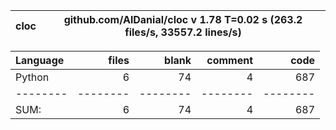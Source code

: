 cloc|github.com/AlDanial/cloc v 1.78  T=0.02 s (263.2 files/s, 33557.2 lines/s)
--- | ---

Language|files|blank|comment|code
:-------|-------:|-------:|-------:|-------:
Python|6|74|4|687
--------|--------|--------|--------|--------
SUM:|6|74|4|687
